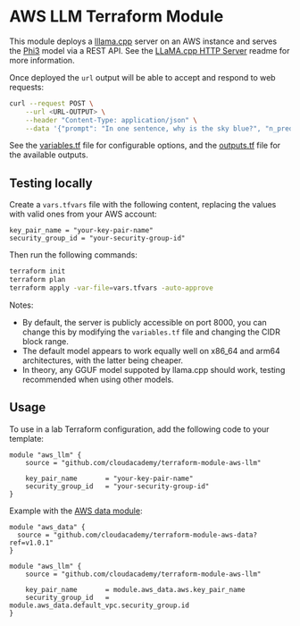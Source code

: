 # AWS LLM Terraform Module

This module deploys a [lllama.cpp](https://github.com/ggerganov/llama.cpp) server on an AWS instance and serves the [Phi3](https://huggingface.co/microsoft/Phi-3-mini-4k-instruct-gguf) model via a REST API. See the [LLaMA.cpp HTTP Server](https://github.com/ggerganov/llama.cpp/blob/master/examples/server/README.md) readme for more information.

Once deployed the `url` output will be able to accept and respond to web requests:

```bash
curl --request POST \
    --url <URL-OUTPUT> \
    --header "Content-Type: application/json" \
    --data '{"prompt": "In one sentence, why is the sky blue?", "n_predict": 128}'
```

See the [variables.tf](variables.tf) file for configurable options, and the [outputs.tf](outputs.tf) file for the available outputs.

## Testing locally

Create a `vars.tfvars` file with the following content, replacing the values with valid ones from your AWS account:

```hcl
key_pair_name = "your-key-pair-name"
security_group_id = "your-security-group-id"
```

Then run the following commands:

```bash
terraform init
terraform plan
terraform apply -var-file=vars.tfvars -auto-approve
```

Notes:

- By default, the server is publicly accessible on port 8000, you can change this by modifying the `variables.tf` file and changing the CIDR block range.
- The default model appears to work equally well on x86_64 and arm64 architectures, with the latter being cheaper.
- In theory, any GGUF model suppoted by llama.cpp should work, testing recommended when using other models.

## Usage

To use in a lab Terraform configuration, add the following code to your template:

```hcl
module "aws_llm" {
    source = "github.com/cloudacademy/terraform-module-aws-llm"

    key_pair_name       = "your-key-pair-name"
    security_group_id   = "your-security-group-id"
}
```

Example with the [AWS data module](https://github.com/cloudacademy/terraform-module-aws-data):

```hcl
module "aws_data" {
  source = "github.com/cloudacademy/terraform-module-aws-data?ref=v1.0.1"
}

module "aws_llm" {
    source = "github.com/cloudacademy/terraform-module-aws-llm"

    key_pair_name       = module.aws_data.aws.key_pair_name
    security_group_id   = module.aws_data.default_vpc.security_group.id
}
```